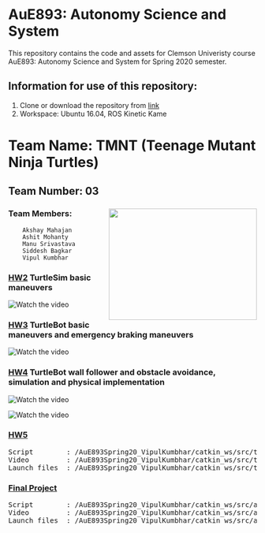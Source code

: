 # AuE893: Autonomy Science and System

This repository contains the code and assets for Clemson Univeristy course AuE893: Autonomy Science and System for Spring 2020 semester. 

## Information for use of this repository:
1) Clone or download the repository from [link](https://github.com/vipulkumbhar/AuE893Spring20_VipulKumbhar.git)
2) Workspace: Ubuntu 16.04, ROS Kinetic Kame


# Team Name: TMNT (Teenage Mutant Ninja Turtles)	

## Team Number: 03  
### Team Members: <img align="right" width="300" height="226" src="https://raw.githubusercontent.com/vipulkumbhar/AuE893Spring20_VipulKumbhar/master/catkin_ws/git_readme_files/ninja_turtles_PNG55.png">   	
		Akshay Mahajan 
		Ashit Mohanty  
		Manu Srivastava  
		Siddesh Bagkar  
		Vipul Kumbhar  


### [HW2](https://github.com/vipulkumbhar/AuE893Spring20_VipulKumbhar/tree/master/catkin_ws/src/assignment2_ws) TurtleSim basic maneuvers

![Watch the video](https://github.com/vipulkumbhar/AuE893Spring20_VipulKumbhar/blob/master/catkin_ws/src/assignment2_ws/video/closedloop_gif.gif)

### [HW3](https://github.com/vipulkumbhar/AuE893Spring20_VipulKumbhar/tree/master/catkin_ws/src/assignment3) TurtleBot basic maneuvers and emergency braking maneuvers 

![Watch the video](https://github.com/vipulkumbhar/AuE893Spring20_VipulKumbhar/blob/master/catkin_ws/git_readme_files/move.gif)

### [HW4](https://github.com/vipulkumbhar/AuE893Spring20_VipulKumbhar/tree/master/catkin_ws/src/assignment4) TurtleBot wall follower and obstacle avoidance, simulation and physical implementation 
   
![Watch the video](https://github.com/vipulkumbhar/AuE893Spring20_VipulKumbhar/blob/master/catkin_ws/src/assignment4/video/gazebo/wall_following.gif)

![Watch the video](https://github.com/vipulkumbhar/AuE893Spring20_VipulKumbhar/blob/master/catkin_ws/src/assignment4/video/turtlebot3burger/wallfollowing_real.gif)


### [HW5](https://github.com/vipulkumbhar/AuE893Spring20_VipulKumbhar/tree/master/catkin_ws/src/tb3_line_following)   
   
<pre>
Script        : /AuE893Spring20_VipulKumbhar/catkin_ws/src/tb3_line_following/script
Video         : /AuE893Spring20_VipulKumbhar/catkin_ws/src/tb3_line_following/videos  
Launch files  : /AuE893Spring20_VipulKumbhar/catkin_ws/src/tb3_line_following/launch 
</pre>  
  
### [Final Project](https://github.com/vipulkumbhar/AuE893Spring20_VipulKumbhar/tree/master/catkin_ws/src/auefinals/turtlebot3_auefinals)   
   
<pre>
Script        : /AuE893Spring20_VipulKumbhar/catkin_ws/src/auefinals/turtlebot3_auefinals/script
Video         : /AuE893Spring20_VipulKumbhar/catkin_ws/src/auefinals/turtlebot3_auefinals/video  
Launch files  : /AuE893Spring20_VipulKumbhar/catkin_ws/src/auefinals/turtlebot3_auefinals/launch 
</pre>


